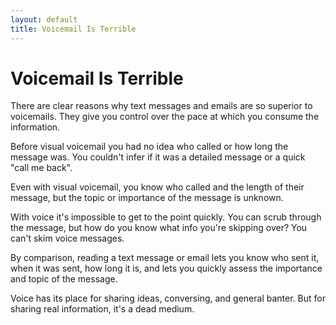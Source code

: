 ```yaml
---
layout: default
title: Voicemail Is Terrible
---
```

# Voicemail Is Terrible

There are clear reasons why text messages and emails are so superior to voicemails. They give you control over the pace at which you consume the information.

Before visual voicemail you had no idea who called or how long the message was. You couldn't infer if it was a detailed message or a quick "call me back".

Even with visual voicemail, you know who called and the length of their message, but the topic or importance of the message is unknown.

With voice it's impossible to get to the point quickly. You can scrub through the message, but how do you know what info you're skipping over? You can't skim voice messages.

By comparison, reading a text message or email lets you know who sent it, when it was sent, how long it is, and lets you quickly assess the importance and topic of the message.

Voice has its place for sharing ideas, conversing, and general banter. But for sharing real information, it's a dead medium.